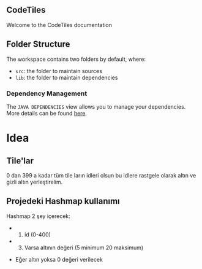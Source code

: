 ## CodeTiles

Welcome to the CodeTiles documentation

## Folder Structure

The workspace contains two folders by default, where:

- `src`: the folder to maintain sources
- `lib`: the folder to maintain dependencies

### Dependency Management

The `JAVA DEPENDENCIES` view allows you to manage your dependencies. More details can be found [here](https://github.com/microsoft/vscode-java-pack/blob/master/release-notes/v0.9.0.md#work-with-jar-files-directly).

# Idea

## Tile'lar
0 dan 399 a kadar tüm tile ların idleri olsun
bu idlere rastgele olarak altın ve gizli altın yerleştirelim.

## Projedeki Hashmap kullanımı
Hashmap 2 şey içerecek:

- 1) id (0-400)

- 3) Varsa altının değeri (5 minimum 20 maksimum)
* Eğer altın yoksa 0 değeri verilecek
